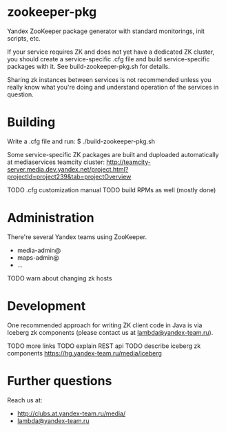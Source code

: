 zookeeper-pkg 
=============

Yandex ZooKeeper package generator with standard monitorings, init
scripts, etc.

If your service requires ZK and does not yet have a dedicated ZK cluster,
you should create a service-specific .cfg file and build service-specific
packages with it.  See build-zookeeper-pkg.sh for details.

Sharing zk instances between services is not recommended unless you
really know what you're doing and understand operation of the services
in question.

Building
========

Write a <service>.cfg file and run:
$ ./build-zookeeper-pkg.sh <service>

Some service-specific ZK packages are built and duploaded automatically
at mediaservices teamcity cluster: http://teamcity-server.media.dev.yandex.net/project.html?projectId=project239&tab=projectOverview

TODO .cfg customization manual 
TODO build RPMs as well (mostly done)

Administration
==============

There're several Yandex teams using ZooKeeper.
 * media-admin@
 * maps-admin@
 * ...

TODO warn about changing zk hosts

Development
===========

One recommended approach for writing ZK client code in Java is via
Iceberg zk components (please contact us at lambda@yandex-team.ru).

TODO more links
TODO explain REST api
TODO describe iceberg zk components https://hg.yandex-team.ru/media/iceberg

Further questions
=================
Reach us at:
 * http://clubs.at.yandex-team.ru/media/
 * lambda@yandex-team.ru

